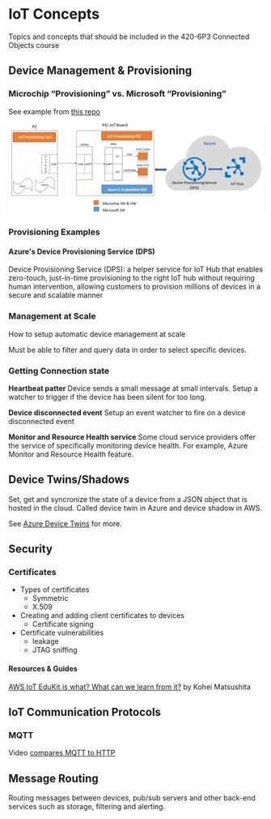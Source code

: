 # IoT Concepts
 Topics and concepts that should be included in the 420-6P3 Connected Objects course
 
 ## Device Management & Provisioning
 
### Microchip “Provisioning” vs. Microsoft “Provisioning”
See example from [this repo](https://github.com/Azure-Samples/Microchip-PIC-IoT-Wx)

![diagram of microchip provisioning with local PC tool](https://github.com/Azure-Samples/Microchip-PIC-IoT-Wx/raw/main/media/image4.png)
 
 ### Provisioning Examples
 
 #### Azure's Device Provisioning Service (DPS)
 Device Provisioning Service (DPS): a helper service for IoT Hub that enables zero-touch, just-in-time provisioning to the right IoT hub without requiring human intervention, allowing customers to provision millions of devices in a secure and scalable manner
 
 ### Management at Scale
 
 How to setup automatic device management at scale
 
 Must be able to filter and query data in order to select specific devices.
 
 ### Getting Connection state
 
 **Heartbeat patter**
 Device sends a small message at small intervals. Setup a watcher to trigger if the device has been silent for too long.
 
 **Device disconnected event**
 Setup an event watcher to fire on a device disconnected event
 
 **Monitor and Resource Health service**
 Some cloud service providers offer the service of specifically monitoring device health. For example, Azure Monitor and Resource Health feature. 
 
 ## Device Twins/Shadows
 
 Set, get and syncronize the state of a device from a JSON object that is hosted in the cloud.
 Called device twin in Azure and device shadow in AWS.
 
 See [Azure Device Twins](IoT%20Cloud%20Service%20Providers.md#Device%20Twins) for more.
 
 ## Security
 
 ### Certificates

 - Types of certificates
	 - Symmetric
	 - X.509
 - Creating and adding client certificates to devices
	 - Certificate signing
 - Certificate vulnerabilities
	 - leakage
	 - JTAG sniffing

#### Resources & Guides
 [AWS IoT EduKit is what? What can we learn from it?](https://ma2shita.medium.com/aws-iot-edukit-is-what-what-can-we-learn-from-it-96039238d712) by Kohei Matsushita
 
 ## IoT Communication Protocols
 
 ### MQTT
 
 Video [compares MQTT to HTTP](https://youtu.be/ybuSYCqRWYM?t=491)
 
 ## Message Routing
 
 Routing messages between devices, pub/sub servers and other back-end services such as storage, filtering and alerting.
 
 
